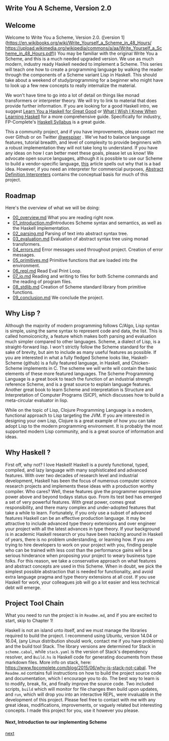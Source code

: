 Write You A Scheme, Version 2.0
------------

## Welcome
Welcome to Write You a Scheme, Version 2.0. ([version 1](https://en.wikibooks.org/wiki/Write_Yourself_a_Scheme_in_48_Hours/
https://upload.wikimedia.org/wikipedia/commons/a/aa/Write_Yourself_a_Scheme_in_48_Hours.pdf)) You may be familiar with the original Write You a Scheme, and this is a much needed upgraded version. We use as much modern, industry ready Haskell needed to implement a Scheme. This series will teach one how to create a programming language by walking the reader through the components of a Scheme variant Lisp in Haskell. This should take about a weekend of study/programming for a beginner who might have to look up a few new concepts to really internalize the material.

We won't have time to go into a lot of detail on things like monad transformers or interpreter theory. We will try to link to material that does provide further information. If you are looking for a good Haskell intro, we suggest [Learn You a Haskell for Great Good](http://learnyouahaskell.com) or [What I Wish I Knew When Learning Haskell](http://dev.stephendiehl.com/hask) for a more comprehensive guide. Specifically for industry, FP-Complete's [Haskell Syllabus](https://www.fpcomplete.com/haskell-syllabus) is a great guide.

This a community project, and if you have improvements, please contact me over Github or on Twitter [\@wespiser](http://www.twitter.com/wespiser) . We've had to balance language features, tutorial breadth, and level of complexity to provide beginners with a robust implementation they will not take long to understand.  If you have any ideas on how I can better meet these goals, please let us know! We advocate open source languages, although it is possible to use our Scheme to build a vendor-specific language, [this](https://www.stickyminds.com/article/hey-vendors-give-us-real-scripting-languages?page=0%2C0) article spells out why that is a bad idea. However, if you need an interpreter for commercial purposes, [Abstract Definition Interpreters](../sources/AbstractDefinitionalInterpreters.pdf) contains the conceptual basis for much of this project.     

## Roadmap
Here's the overview of what we will be doing:

* [00_overview.md](../docs/00_overview.md) What you are reading right now.      
* [01_introduction.md](../docs/01_introduction.md)Introduces Scheme syntax and semantics, as well as the Haskell implementation.    
* [02_parsing.md](../docs/02_parsing.md) Parsing of text into abstract syntax tree.    
* [03_evaluation.md](../docs/03_evaluation.md) Evaluation of abstract syntax tree using monad transformers.       
* [04_errors.md](../docs/04_errors.md) Error messages used throughout project. Creation of error messages.    
* [05_primitives.md](../docs/05_primitives.md) Primitive functions that are loaded into the environment.    
* [06_repl.md](../docs/06_repl.md) Read Eval Print Loop.   
* [07_io.md](../docs/09_io.md) Reading and writing to files for both Scheme commands and the reading of program files.    
* [08_stdlib.md](../docs/10_stdlib.md) Creation of Scheme standard library from primitive functions.    
* [09_conclusion.md](../docs/11_conclusion.md) We conclude the project.        

## Why Lisp ?
Although the majority of modern programming follows C/Algo, Lisp syntax is simple, using the same syntax to represent code and data, the list.  This is called homoiconicity, a feature which makes both parsing and evaluation much simpler compared to other languages. Scheme, a dialect of Lisp, is a straight-forward lisp.  I won't strictly follow the Scheme standard for the sake of brevity, but aim to include as many useful features as possible. If you are interested in what a fully fledged Scheme looks like, Haskell-Scheme (github) is a fully featured language, in Haskell, and Chicken-Scheme implements in C. The scheme we will write will contain the basic elements of these more featured languages. The Scheme Programming Language is a great book to teach the function of an industrial strength reference Scheme, and is a great source to explain language features. Another great book to learn Scheme and interpretation is Structure and Interpretation of Computer Programs (SICP), which discusses how to build a meta-circular evaluator in lisp.

While on the topic of Lisp, Clojure Programming Language is a modern, functional approach to Lisp targeting the JVM. If you are interested in designing your own Lisp, Clojure is a great example of how you can take adopt Lisp to the modern programming environment. It is probably the most supported modern Lisp community,  and is a great source of information and ideas.  

## Why Haskell ?
First off, why not? I love Haskell! Haskell is a purely functional, typed, compiled, and lazy language with many sophisticated and advanced features. With over two decades of research level and industrial development, Haskell has been the focus of numerous computer science research projects and implements these ideas with a production worthy compiler. Who cares? Well, these features give the programmer expressive power above and beyond todays status quo. From its test bed has emerged a set of very powerful features. With great power, comes great responsibility, and there many complex and under-adopted features that take a while to learn. Fortunately, if you only use a subset of advanced features Haskell can be an effective production language. It may be attractive to include advanced type theory extensions and over engineer your project with all the latest advances in type theory. If your background is in academic Haskell research or you have been hacking around in Haskell of years, there is no problem understanding, or learning how. If you are trying to hire developers to
work on your project with you, finding people who can be trained with less cost than the performance gains will be a serious hinderance when proposing your project to weary business type folks. For this reason, we take a conservative approach on what features and abstract concepts are used in this Scheme. When in doubt, we pick the simplest possible abstraction that is needed for functionality, and avoid extra language pragma and type theory extensions at all cost. If you use Haskell for work, your colleagues job will go a lot easier and less technical debt will emerge.  

## Project Tool Chain

What you need to run the project is in `Readme.md`, and if you are excited to start, skip to Chapter 1!

Haskell is not an island unto itself, and we must manage the libraries required to build the project. I recommend using Ubuntu, version 14.04 or 16.04, (any Linux distribution should work, contact me if you have problems) and the build tool Stack. The library versions are determined for Stack in `scheme.cabal`, while `stack.yaml` is the version of Stack's dependency resolver, and `Build.hs` is Haskell code for generating documents from these markdown files. More info on stack, here: https://www.fpcomplete.com/blog/2015/06/why-is-stack-not-cabal. The `Readme.md` contains full instructions on how to build the project source code and documentation, which I encourage you to do. The best way to learn is to modify, break, fix, and finally improve the source code. Two included scripts, `build` which will monitor for file changes then build upon updates, and `run`, which will drop you into an interactive REPL, were invaluable in the development of this project. Please feel free to contact with me with any great ideas, modifications, improvements, or vaguely related but interesting concepts. I made this project for you, use it however you please.


#### Next, Introduction to our implementing Scheme
[next](01_introduction.md)
